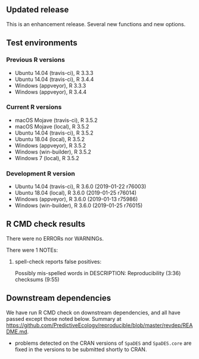 ## Updated release

This is an enhancement release. Several new functions and new options. 

## Test environments

### Previous R versions
* Ubuntu 14.04        (travis-ci), R 3.3.3
* Ubuntu 14.04        (travis-ci), R 3.4.4
* Windows              (appveyor), R 3.3.3
* Windows              (appveyor), R 3.4.4

### Current R versions
* macOS Mojave        (travis-ci), R 3.5.2
* macOS Mojave            (local), R 3.5.2
* Ubuntu 14.04        (travis-ci), R 3.5.2
* Ubuntu 18.04            (local), R 3.5.2
* Windows              (appveyor), R 3.5.2
* Windows           (win-builder), R 3.5.2
* Windows 7               (local), R 3.5.2

### Development R version
* Ubuntu 14.04        (travis-ci), R 3.6.0 (2019-01-22 r76003)
* Ubuntu 18.04            (local), R 3.6.0 (2019-01-25 r76014)
* Windows              (appveyor), R 3.6.0 (2019-01-13 r75986)
* Windows           (win-builder), R 3.6.0 (2019-01-25 r76015)

## R CMD check results

There were no ERRORs nor WARNINGs.

There were 1 NOTEs:

1. spell-check reports false positives: 

    Possibly mis-spelled words in DESCRIPTION:
      Reproducibility (3:36)
      checksums (9:55)
 
## Downstream dependencies

We have run R CMD check on downstream dependencies, and all have passed except those noted below.
Summary at https://github.com/PredictiveEcology/reproducible/blob/master/revdep/README.md.

* problems detected on the CRAN versions of `SpaDES` and `SpaDES.core` are fixed in the versions to be submitted shortly to CRAN.
